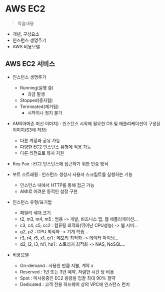 # AWS EC2
> 학습내용
- 개념, 구성요소
- 인스턴스 생명주기
- AWS 비용모델


## AWS EC2 서비스
- 인스턴스 생명주기
	- Running(실행 중)
		- 과금 발생
	- Stopped(중지됨)
	- Terminated(제거됨)
		- 시작이나 정지 불가
	
- AMI(아마존 머신 이미지) : 인스턴스 시작에 필요한 OS 및 애플리케이션이 구성된 이미지(S3에 저장)
	- 다른 계정과 공유 가능
	- 다양한 EC2 인스턴스 유형에 적용 가능
	- 다른 리전으로 복사 지원

- Key Pair : EC2 인스턴스에 접근하기 위한 인증 방식
- 부트 스트래핑 : 인스턴스 생성시 사용자 스크립트를 실행하는 기능
	- 인스턴스 내에서 HTTP를 통해 접근 가능
	- AMI로 어려운 동적인 설정 구현

- 인스턴스 유형/표기법
	- 패밀리 세대.크기
	- t2, m3, m4, m5 : 범용 -> 개발, 비즈니스 앱, 웹 애플리케이션...
	- c3, c4, c5, cc2 : 컴퓨팅 최적화(뛰어난 CPU성능) -> 웹 서버...
	- g2, p2 : GPU 최적화 -> 기계 학습...
	- r3, r4, r5, x1, cr1 : 메모리 최적화 -> 데이터 마이닝...
	- d2, i2, i3, hi1, hs1 : 스토리지 최적화 -> NAS, NoSQL...

- 비용모델
	- On-demand : 사용한 만큼 지불, 계약 x 
	- Reserved : 1년 또는 3년 예약, 저렴한 시간 당 비용 
	- Spot : 미사용중인 EC2 용량을 입찰 최대 90% 절약
	- Dedicated : 고객 전용 하드웨어 상의 VPC에 인스턴스 런치
